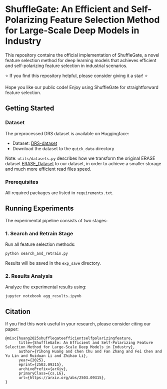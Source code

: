 # ShuffleGate: An Efficient and Self-Polarizing Feature Selection Method for Large-Scale Deep Models in Industry

This repository contains the official implementation of ShuffleGate, a novel feature selection method for deep learning models that achieves efficient and self-polarizing feature selection in industrial scenarios.

⭐ If you find this repository helpful, please consider giving it a star! ⭐

Hope you like our public code! Enjoy using ShuffleGate for straightforward feature selection.

## Getting Started

### Dataset
The preprocessed DRS dataset is available on Huggingface:
- Dataset: [DRS-dataset](https://huggingface.co/datasets/yihong-1101/DRS-dataset)
- Download the dataset to the `quick_data` directory

Note: `utils/datasets.py` describes how we transform the original ERASE dataset [ERASE_Dataset](https://huggingface.co/datasets/Jia-py/ERASE_Dataset) to our dataset, in order to achieve a smaller storage and much more efficient read files speed.

### Prerequisites
All required packages are listed in `requirements.txt`.

## Running Experiments

The experimental pipeline consists of two stages:

### 1. Search and Retrain Stage
Run all feature selection methods:
```bash
python search_and_retrain.py
```
Results will be saved in the `exp_save` directory.

### 2. Results Analysis
Analyze the experimental results using:
```bash
jupyter notebook agg_results.ipynb
```



## Citation
If you find this work useful in your research, please consider citing our paper:
```
@misc{huang2025shufflegateefficientselfpolarizingfeature,
      title={ShuffleGate: An Efficient and Self-Polarizing Feature Selection Method for Large-Scale Deep Models in Industry}, 
      author={Yihong Huang and Chen Chu and Fan Zhang and Fei Chen and Yu Lin and Ruiduan Li and Zhihao Li},
      year={2025},
      eprint={2503.09315},
      archivePrefix={arXiv},
      primaryClass={cs.LG},
      url={https://arxiv.org/abs/2503.09315}, 
}
```
